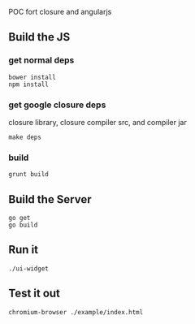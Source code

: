 POC fort closure and angularjs


## Build the JS
### get normal deps
	
	bower install
	npm install

### get google closure deps
closure library, closure compiler src, and compiler jar
	
	make deps

### build
	
	grunt build


## Build the Server

	go get
	go build


## Run it

	./ui-widget


## Test it out

	chromium-browser ./example/index.html

